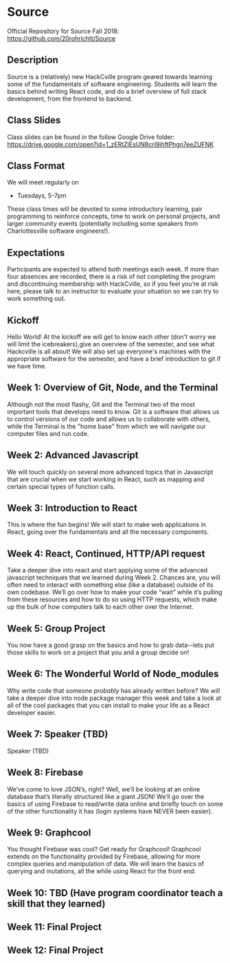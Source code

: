 # Source

Official Repository for Source Fall 2018: https://github.com/20rohrichtt/Source

## Description

Source is a (relatively) new HackCville program geared towards learning some of the fundamentals of software engineering. Students will learn the basics behind writing React code, and do a brief overview of full stack development, from the frontend to backend.

## Class Slides

Class slides can be found in the follow Google Drive folder: https://drive.google.com/open?id=1_zERtZlEsUN8crI9ihftPhgn7eeZUFNK

## Class Format

We will meet regularly on

- Tuesdays, 5-7pm

These class times will be devoted to some introductory learning, pair programming to reinforce concepts, time to work on personal projects, and larger community events (potentially including some speakers from Charlottesville software engineers!).

## Expectations

Participants are expected to attend both meetings each week. If more than four absences are recorded, there is a risk of not completing the program and discontinuing membership with HackCville, so if you feel you’re at risk here, please talk to an instructor to evaluate your situation so we can try to work something out.

## Kickoff

Hello World! At the kickoff we will get to know each other (don't worry we will limit the icebreakers),give an overview of the semester,
and see what Hackcville is all about! We will also set up everyone's machines with the appropriate software for the semester, and have a brief introduction
to git if we have time.

## Week 1: Overview of Git, Node, and the Terminal

Although not the most flashy, Git and the Terminal two of the most important tools that develops need to know. Git is a software that allows us to control versions of our code and allows us to collaborate with others, while the Terminal is the "home base" from which we will navigate our computer files and run code.

## Week 2: Advanced Javascript

We will touch quickly on several more advanced topics that in Javascript that are crucial when we start working in React, such as mapping and certain special types of function calls.

## Week 3: Introduction to React

This is where the fun begins! We will start to make web applications in React, going over the fundamentals and all the necessary components.

## Week 4: React, Continued, HTTP/API request

Take a deeper dive into react and start applying some of the advanced javascript techniques that we learned during Week 2. Chances are, you will often need to interact with something else (like a database) outside of its own codebase. We’ll go over how to make your code “wait” while it’s pulling from these resources and how to do so using HTTP requests, which make up the bulk of how computers talk to each other over the Internet.

## Week 5: Group Project

You now have a good grasp on the basics and how to grab data--lets put those skills to work on a project that you and a group decide on!

## Week 6: The Wonderful World of Node_modules

Why write code that someone _probably_ has already written before? We will take a deeper dive into node package manager this week and take a look at all of the
cool packages that you can install to make your life as a React developer easier.

## Week 7: Speaker (TBD)

Speaker (TBD)

## Week 8: Firebase

We’ve come to love JSON’s, right? Well, we’ll be looking at an online database that’s literally structured like a giant JSON! We’ll go over the basics of using Firebase to read/write data online and briefly touch on some of the other functionality it has (login systems have NEVER been easier).

## Week 9: Graphcool

You thought Firebase was cool? Get ready for Graphcool! Graphcool extends on the functionality provided by Firebase, allowing for more complex queries and manipulation of data. We will learn the basics of querying and mutations, all the while using React for the front end.

## Week 10: TBD (Have program coordinator teach a skill that they learned)

## Week 11: Final Project

## Week 12: Final Project
